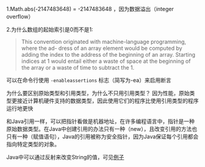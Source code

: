 1.Math.abs(-2147483648) = -2147483648 ，因为数据溢出（integer overflow）

2.为什么数组的起始索引是0而不是1:

> This convention originated with machine-language programming, where the ad- dress of an array element would be computed by adding the index to the address of the beginning of an array. Starting indices at 1 would entail either a waste of space at the beginning of the array or a waste of time to subtract the 1.

可以在命令行使用 `-enableassertions` 标志（简写为-ea）来启用断言

为什么要区别原始类型和引用类型，为什么不只用引用类型？ 因为性能，原始类型更接近计算机硬件支持的数据类型，因此使用它们的程序比使用引用类型的程序运行地更快

和Java引用一样，可以把指针看做是机器地址，在许多编程语言中，指针是一种原始数据类型。在Java中创建引用的办法只有一种（new），且改变引用的方法也只有一种（赋值语句），Java的引用被称为安全指针，因为Java保证每个引用都会指向特定类型的对象。

Java中可以通过反射来改变String的值，可见[例子](https://algs4.cs.princeton.edu/12oop/MutableInteger.java.html)


